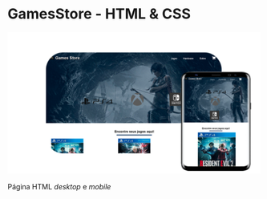 # GamesStore - HTML & CSS

<p align="center">
    <img src="pagina-inicial.png">
    <p>Página HTML <i>desktop</i> e <i>mobile</i>
<p>



